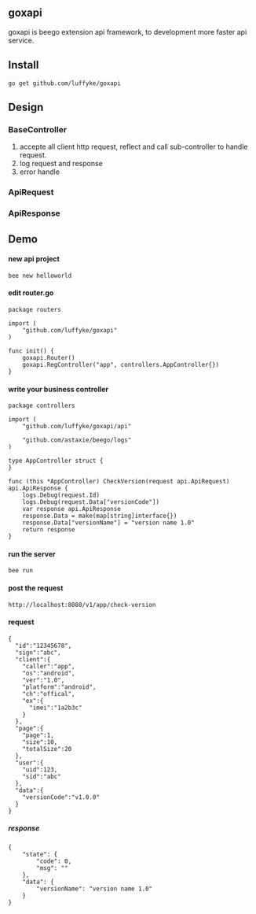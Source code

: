 ## goxapi
goxapi is beego extension api framework, to development more faster api service.

## Install
```
go get github.com/luffyke/goxapi
```

## Design
### BaseController
1. accepte all client http request, reflect and call sub-controller to handle request.
2. log request and response
3. error handle

### ApiRequest

### ApiResponse

## Demo
#### new api project
```
bee new helloworld
```

#### edit router.go
```
package routers

import (
	"github.com/luffyke/goxapi"
)

func init() {
	goxapi.Router()
	goxapi.RegController("app", controllers.AppController{})
}
```

#### write your business controller
```
package controllers

import (
	"github.com/luffyke/goxapi/api"

	"github.com/astaxie/beego/logs"
)

type AppController struct {
}

func (this *AppController) CheckVersion(request api.ApiRequest) api.ApiResponse {
	logs.Debug(request.Id)
	logs.Debug(request.Data["versionCode"])
	var response api.ApiResponse
	response.Data = make(map[string]interface{})
	response.Data["versionName"] = "version name 1.0"
	return response
}
```

#### run the server
```
bee run
```

#### post the request
```
http://localhost:8080/v1/app/check-version
```

#### request
```
{
  "id":"12345678",
  "sign":"abc",
  "client":{
    "caller":"app",
    "os":"android",
    "ver":"1.0",
    "platform":"android",
    "ch":"offical",
    "ex":{
      "imei":"1a2b3c"
    }
  },
  "page":{
  	"page":1,
  	"size":10,
  	"totalSize":20
  },
  "user":{
    "uid":123,
    "sid":"abc"
  },
  "data":{
    "versionCode":"v1.0.0"
  }
}
```

##### response
```
{
    "state": {
        "code": 0,
        "msg": ""
    },
    "data": {
        "versionName": "version name 1.0"
    }
}
```